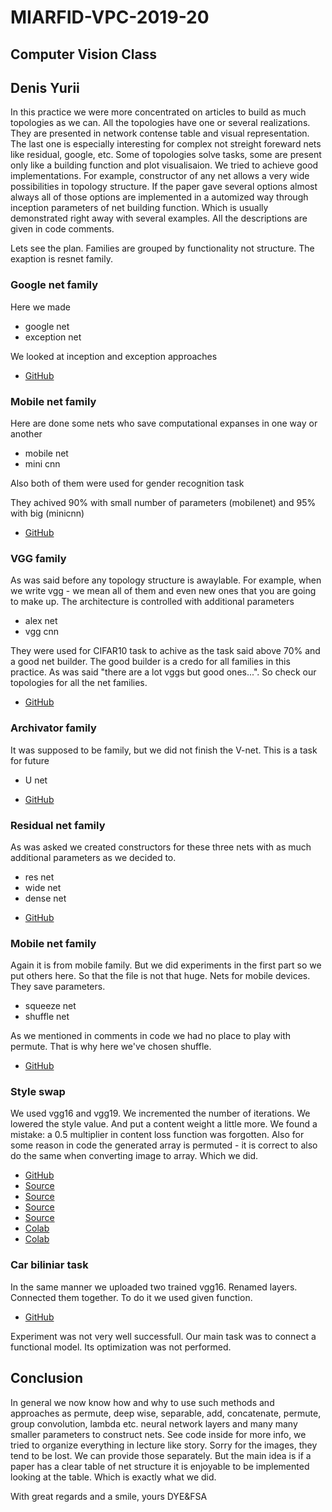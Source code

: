 # MIARFID-VPC-2019-20

## Computer Vision Class
## Denis Yurii
In this practice we were more concentrated on articles to build as much topologies as we can. All the topologies have one or several realizations. They are presented in network contense table and visual representation. The last one is especially interesting for complex not streight foreward nets like residual, google, etc. Some of topologies solve tasks, some are present only like a building function and plot visualisaion. We tried to achieve good implementations. For example, constructor of any net allows a very wide possibilities in topology structure. If the paper gave several options almost always all of those options are implemented in a automized way through inception parameters of net building function. Which is usually demonstrated right away with several examples. All the descriptions are given in code comments.

Lets see the plan. Families are grouped by functionality not structure. The exaption is resnet family.
### Google net family
Here we made
- google net
- exception net

We looked at inception and exception approaches
* [GitHub](https://github.com/LokiAndere/MIARFID-VPC-2019-20/blob/master/GoogleNet_family.ipynb)

### Mobile net family
Here are done some nets who save computational expanses in one way or another
- mobile net
- mini cnn

Also both of them were used for gender recognition task

They achived 90% with small number of parameters (mobilenet) and 95% with big (minicnn)
* [GitHub](https://github.com/LokiAndere/MIARFID-VPC-2019-20/blob/master/MobileNet_family.ipynb)

### VGG family
As was said before any topology structure is awaylable. For example, when we write vgg - we mean all of them and even new ones that you are going to make up. The architecture is controlled with additional parameters
- alex net
- vgg cnn

They were used for CIFAR10 task to achive as the task said above 70% and a good net builder. The good builder is a credo for all families in this practice. As was said "there are a lot vggs but good ones...". So check our topologies for all the net families.
* [GitHub](https://github.com/LokiAndere/MIARFID-VPC-2019-20/blob/master/VGG_family.ipynb)

### Archivator family
It was supposed to be family, but we did not finish the V-net. This is a task for future
- U net
* [GitHub](https://github.com/LokiAndere/MIARFID-VPC-2019-20/blob/master/archivador_family.ipynb)

### Residual net family
As was asked we created constructors for these three nets with as much additional parameters as we decided to.
- res net
- wide net
- dense net
* [GitHub](https://github.com/LokiAndere/MIARFID-VPC-2019-20/blob/master/res_net_family.ipynb)

### Mobile net family
Again it is from mobile family. But we did experiments in the first part so we put others here. So that the file is not that huge. Nets for mobile devices. They save parameters.
- squeeze net
- shuffle net

As we mentioned in comments in code we had no place to play with permute. That is why here we've chosen shuffle.
* [GitHub](https://github.com/LokiAndere/MIARFID-VPC-2019-20/blob/master/squeezenet.ipynb)

### Style swap
We used vgg16 and vgg19. We incremented the number of iterations. We lowered the style value. And put a content weight a little more. We found a mistake: a 0.5 multiplier in content loss function was forgotten. Also for some reason in code the generated array is permuted - it is correct to also do the same when converting image to array. Which we did.

* [GitHub](https://github.com/LokiAndere/MIARFID-VPC-2019-20/blob/master/swap.ipynb)
* [Source](https://github.com/TaavishThaman/Neural-style-transfer-with-VGG16-Keras)
* [Source](https://github.com/johnny7861532/Keras-VGG16-style-transfer)
* [Source](https://github.com/titu1994/Neural-Style-Transfer)
* [Source](https://github.com/TaavishThaman/Neural-style-transfer-with-VGG16-Keras/blob/master/vgg_16_nst.py)
* [Colab](https://colab.research.google.com/github/tensorflow/models/blob/master/research/nst_blogpost/4_Neural_Style_Transfer_with_Eager_Execution.ipynb)
* [Colab](https://colab.research.google.com/github/titu1994/Neural-Style-Transfer/blob/master/NeuralStyleTransfer.ipynb)



### Car biliniar task
In the same manner we uploaded two trained vgg16. Renamed layers. Connected them together. To do it we used given function.
* [GitHub](https://github.com/LokiAndere/MIARFID-VPC-2019-20/blob/master/bilinearapproach.ipynb)

Experiment was not very well successfull. Our main task was to connect a functional model. Its optimization was not performed.

## Conclusion
In general we now know how and why to use such methods and approaches as permute, deep wise, separable, add, concatenate, permute, group convolution, lambda etc. neural network layers and many many smaller parameters to construct nets. See code inside for more info, we tried to organize everything in lecture like story. Sorry for the images, they tend to be lost. We can provide those separately. But the main idea is if a paper has a clear table of net structure it is enjoyable to be implemented looking at the table. Which is exactly what we did.

With great regards and a smile, yours DYE&FSA
